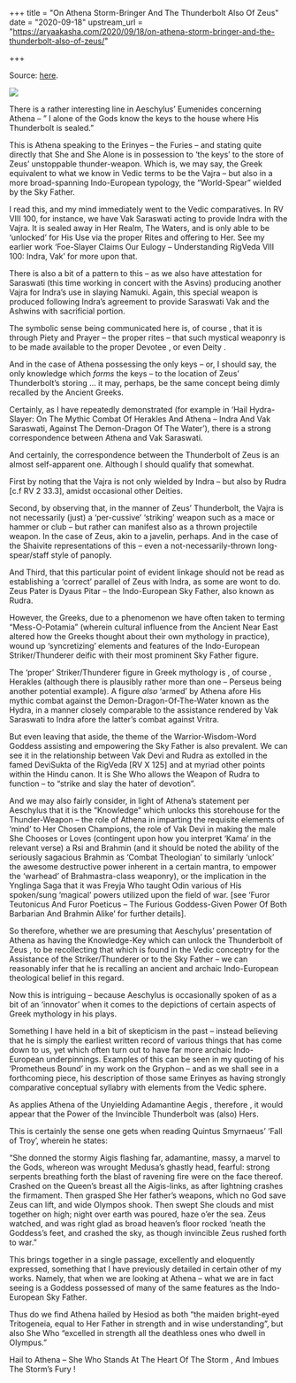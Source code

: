 +++
title = "On Athena Storm-Bringer And The Thunderbolt Also Of Zeus"
date = "2020-09-18"
upstream_url = "https://aryaakasha.com/2020/09/18/on-athena-storm-bringer-and-the-thunderbolt-also-of-zeus/"

+++

Source: [here](https://aryaakasha.com/2020/09/18/on-athena-storm-bringer-and-the-thunderbolt-also-of-zeus/).

![](https://aryaakasha.files.wordpress.com/2020/09/unnamed-6.jpg?w=500)

There is a rather interesting line in Aeschylus’ Eumenides concerning Athena – ” I alone of the Gods know the keys to the house where His Thunderbolt is sealed.”

This is Athena speaking to the Erinyes – the Furies – and stating quite directly that She and She Alone is in possession to ‘the keys’ to the store of Zeus’ unstoppable thunder-weapon. Which is, we may say, the Greek equivalent to what we know in Vedic terms to be the Vajra – but also in a more broad-spanning Indo-European typology, the “World-Spear” wielded by the Sky Father.

I read this, and my mind immediately went to the Vedic comparatives. In RV VIII 100, for instance, we have Vak Saraswati acting to provide Indra with the Vajra. It is sealed away in Her Realm, The Waters, and is only able to be ‘unlocked’ for His Use via the proper Rites and offering to Her. See my earlier work ‘Foe-Slayer Claims Our Eulogy – Understanding RigVeda VIII 100: Indra, Vak’ for more upon that.

There is also a bit of a pattern to this – as we also have attestation for Saraswati (this time working in concert with the Asvins) producing another Vajra for Indra’s use in slaying Namuki. Again, this special weapon is produced following Indra’s agreement to provide Saraswati Vak and the Ashwins with sacrificial portion.

The symbolic sense being communicated here is, of course , that it is through Piety and Prayer – the proper rites – that such mystical weaponry is to be made available to the proper Devotee , or even Deity .

And in the case of Athena possessing the only keys – or, I should say, the only knowledge which *forms* the keys – to the location of Zeus’ Thunderbolt’s storing … it may, perhaps, be the same concept being dimly recalled by the Ancient Greeks.

Certainly, as I have repeatedly demonstrated (for example in ‘Hail Hydra-Slayer: On The Mythic Combat Of Herakles And Athena – Indra And Vak Saraswati, Against The Demon-Dragon Of The Water’), there is a strong correspondence between Athena and Vak Saraswati.

And certainly, the correspondence between the Thunderbolt of Zeus is an almost self-apparent one. Although I should qualify that somewhat.

First by noting that the Vajra is not only wielded by Indra – but also by Rudra \[c.f RV 2 33.3\], amidst occasional other Deities.

Second, by observing that, in the manner of Zeus’ Thunderbolt, the Vajra is not necessarily (just) a ‘per-cussive’ ‘striking’ weapon such as a mace or hammer or club – but rather can manifest also as a thrown projectile weapon. In the case of Zeus, akin to a javelin, perhaps. And in the case of the Shaivite representations of this – even a not-necessarily-thrown long-spear/staff style of panoply.

And Third, that this particular point of evident linkage should not be read as establishing a ‘correct’ parallel of Zeus with Indra, as some are wont to do. Zeus Pater is Dyaus Pitar – the Indo-European Sky Father, also known as Rudra.

However, the Greeks, due to a phenomenon we have often taken to terming “Mess-O-Potamia” (wherein cultural influence from the Ancient Near East altered how the Greeks thought about their own mythology in practice), wound up ‘syncretizing’ elements and features of the Indo-European Striker/Thunderer deific with their most prominent Sky Father figure.

The ‘proper’ Striker/Thunderer figure in Greek mythology is , of course , Herakles (although there is plausibly rather more than one – Perseus being another potential example). A figure *also* ‘armed’ by Athena afore His mythic combat against the Demon-Dragon-Of-The-Water known as the Hydra, in a manner closely comparable to the assistance rendered by Vak Saraswati to Indra afore the latter’s combat against Vritra.

But even leaving that aside, the theme of the Warrior-Wisdom-Word Goddess assisting and empowering the Sky Father is also prevalent. We can see it in the relationship between Vak Devi and Rudra as extolled in the famed DeviSukta of the RigVeda \[RV X 125\] and at myriad other points within the Hindu canon. It is She Who allows the Weapon of Rudra to function – to “strike and slay the hater of devotion”.

And we may also fairly consider, in light of Athena’s statement per Aeschylus that it is the “Knowledge” which unlocks this storehouse for the Thunder-Weapon – the role of Athena in imparting the requisite elements of ‘mind’ to Her Chosen Champions, the role of Vak Devi in making the male She Chooses or Loves (contingent upon how you interpret ‘Kama’ in the relevant verse) a Rsi and Brahmin (and it should be noted the ability of the seriously sagacious Brahmin as ‘Combat Theologian’ to similarly ‘unlock’ the awesome destructive power inherent in a certain mantra, to empower the ‘warhead’ of Brahmastra-class weaponry), or the implication in the Ynglinga Saga that it was Freyja Who taught Odin various of His spoken/sung ‘magical’ powers utilized upon the field of war. \[see ‘Furor Teutonicus And Furor Poeticus – The Furious Goddess-Given Power Of Both Barbarian And Brahmin Alike’ for further details\].

So therefore, whether we are presuming that Aeschylus’ presentation of Athena as having the Knowledge-Key which can unlock the Thunderbolt of Zeus , to be recollecting that which is found in the Vedic conceptry for the Assistance of the Striker/Thunderer or to the Sky Father – we can reasonably infer that he is recalling an ancient and archaic Indo-European theological belief in this regard.

Now this is intriguing – because Aeschylus is occasionally spoken of as a bit of an ‘innovator’ when it comes to the depictions of certain aspects of Greek mythology in his plays.

Something I have held in a bit of skepticism in the past – instead believing that he is simply the earliest written record of various things that has come down to us, yet which often turn out to have far more archaic Indo-European underpinnings. Examples of this can be seen in my quoting of his ‘Prometheus Bound’ in my work on the Gryphon – and as we shall see in a forthcoming piece, his description of those same Erinyes as having strongly comparative conceptual syllabry with elements from the Vedic sphere.

As applies Athena of the Unyielding Adamantine Aegis , therefore , it would appear that the Power of the Invincible Thunderbolt was (also) Hers.

This is certainly the sense one gets when reading Quintus Smyrnaeus’ ‘Fall of Troy’, wherein he states:

“She donned the stormy Aigis flashing far, adamantine, massy, a marvel to the Gods, whereon was wrought Medusa’s ghastly head, fearful: strong serpents breathing forth the blast of ravening fire were on the face thereof. Crashed on the Queen’s breast all the Aigis-links, as after lightning crashes the firmament. Then grasped She Her father’s weapons, which no God save Zeus can lift, and wide Olympos shook. Then swept She clouds and mist together on high; night over earth was poured, haze o’er the sea. Zeus watched, and was right glad as broad heaven’s floor rocked ‘neath the Goddess’s feet, and crashed the sky, as though invincible Zeus rushed forth to war.”

This brings together in a single passage, excellently and eloquently expressed, something that I have previously detailed in certain other of my works. Namely, that when we are looking at Athena – what we are in fact seeing is a Goddess possessed of many of the same features as the Indo-European Sky Father.

Thus do we find Athena hailed by Hesiod as both “the maiden bright-eyed Tritogeneia, equal to Her Father in strength and in wise understanding”, but also She Who “excelled in strength all the deathless ones who dwell in Olympus.”

Hail to Athena – She Who Stands At The Heart Of The Storm , And Imbues The Storm’s Fury !